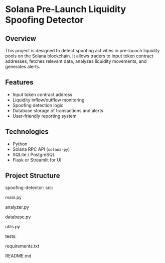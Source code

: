 # Solana Pre-Launch Liquidity Spoofing Detector

## Overview
This project is designed to detect spoofing activities in pre-launch liquidity pools on the Solana blockchain. 
It allows traders to input token contract addresses, fetches relevant data, analyzes liquidity movements, and generates alerts.

## Features
- Input token contract address
- Liquidity inflow/outflow monitoring
- Spoofing detection logic
- Database storage of transactions and alerts
- User-friendly reporting system

## Technologies
- Python
- Solana RPC API (`solana-py`)
- SQLite / PostgreSQL
- Flask or Streamlit for UI

## Project Structure
spoofing-detector:
src:

main.py

analyzer.py

database.py

utils.py


tests:

requirements.txt

README.md